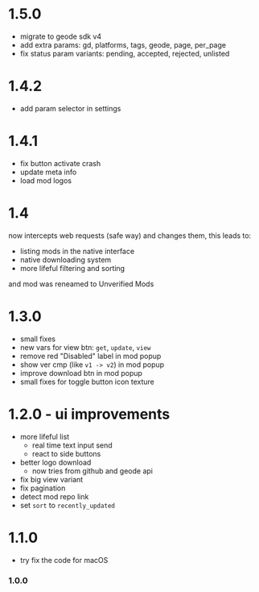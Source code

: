 # 1.5.0
- migrate to geode sdk v4
- add extra params: gd, platforms, tags, geode, page, per_page
- fix status param variants: pending, accepted, rejected, unlisted

# 1.4.2
- add param selector in settings

# 1.4.1
- fix button activate crash
- update meta info
- load mod logos

# 1.4 
now intercepts web requests (safe way) and changes them, this leads to:
- listing mods in the native interface
- native downloading system
- more lifeful filtering and sorting

and mod was reneamed to Unverified Mods

# 1.3.0
- small fixes
- new vars for view btn: `get`, `update`, `view`
- remove red "Disabled" label in mod popup
- show ver cmp (like `v1 -> v2`) in mod popup
- improve download btn in mod popup
- small fixes for toggle button icon texture

# 1.2.0 - ui improvements
- more lifeful list
  - real time text input send 
  - react to side buttons
- better logo download
  - now tries from github and geode api
- fix big view variant
- fix pagination
- detect mod repo link
- set `sort` to `recently_updated`

# 1.1.0
- try fix the code for macOS

### 1.0.0
